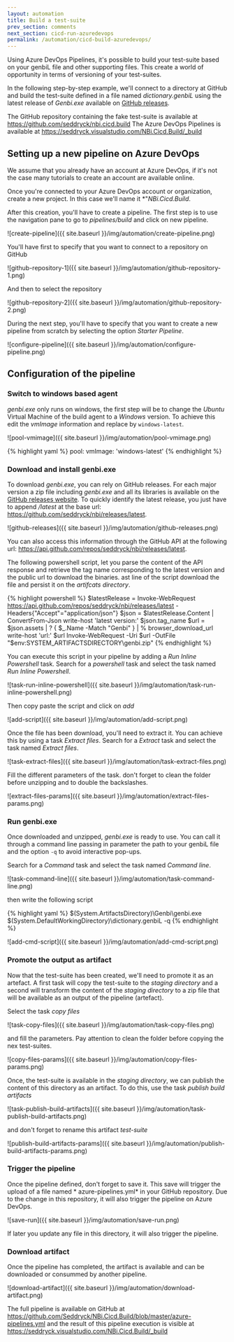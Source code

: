 ```yaml
---
layout: automation
title: Build a test-suite
prev_section: comments
next_section: cicd-run-azuredevops
permalink: /automation/cicd-build-azuredevops/
---
```

Using Azure DevOps Pipelines, it's possible to build your test-suite based on your genbiL file and other supporting files. This create a world of opportunity in terms of versioning of your test-suites.

In the following step-by-step example, we'll connect to a directory at GitHub and build the test-suite defined in a file named *dictionary.genbiL* using the latest release of *Genbi.exe* available on [GitHub releases](https://github.com/seddryck/nbi/releases/latest).

The GitHub repository containing the fake test-suite is available at https://github.com/seddryck/nbi.cicd.build
The Azure DevOps Pipelines is available at https://seddryck.visualstudio.com/NBi.Cicd.Build/_build

## Setting up a new pipeline on Azure DevOps

We assume that you already have an account at Azure DevOps, if it's not the case many tutorials to create an account are available online.

Once you're connected to your Azure DevOps account or organization, create a new project. In this case we'll name it *"*NBi.Cicd.Build*.

After this creation, you'll have to create a pipeline. The first step is to use the navigation pane to go to *pipelines/build* and click on new pipeline.

![create-pipeline]({{ site.baseurl }}/img/automation/create-pipeline.png)

 You'll have first to specify that you want to connect to a repository on GitHub

![github-repository-1]({{ site.baseurl }}/img/automation/github-repository-1.png)

And then to select the repository

![github-repository-2]({{ site.baseurl }}/img/automation/github-repository-2.png)

During the next step, you'll have to specify that you want to create a new pipeline from scratch by selecting the option *Starter Pipeline*.

![configure-pipeline]({{ site.baseurl }}/img/automation/configure-pipeline.png)

## Configuration of the pipeline

### Switch to windows based agent

*genbi.exe* only runs on windows, the first step will be to change the *Ubuntu* Virtual Machine of the build agent to a *Windows* version. To achieve this edit the *vmImage* information and replace by ```windows-latest```.

![pool-vmimage]({{ site.baseurl }}/img/automation/pool-vmimage.png)

{% highlight yaml %}
pool:
  vmImage: 'windows-latest'
{% endhighlight %}

### Download and install genbi.exe

To download *genbi.exe*, you can rely on GitHub releases. For each major version a zip file including *genbi.exe* and all its libraries is available on the [GitHub releases website](https://github.com/seddryck/nbi/releases). To quickly identify the latest release, you just have to append */latest* at the base url: <https://github.com/seddryck/nbi/releases/latest>.

![github-releases]({{ site.baseurl }}/img/automation/github-releases.png)

You can also access this information through the GitHub API at the following url: <https://api.github.com/repos/seddryck/nbi/releases/latest>.

The following powershell script, let you parse the content of the API response and retrieve the tag name corresponding to the latest version and the public url to download the binaries. ast line of the script download the file and persist it on the *artifcats directory*.

{% highlight powershell %}
$latestRelease = Invoke-WebRequest https://api.github.com/repos/seddryck/nbi/releases/latest -Headers{"Accept"="application/json"}
$json = $latestRelease.Content | ConvertFrom-Json
write-host 'latest version:' $json.tag_name
$url = $json.assets | ? { $_.Name -Match "Genbi" }  | % browser_download_url
write-host 'url:' $url
Invoke-WebRequest -Uri $url -OutFile "$env:SYSTEM_ARTIFACTSDIRECTORY\genbi.zip"
{% endhighlight %}

You can execute this script in your pipeline by adding a *Run Inline Powershell* task. Search for a *powershell* task and select the task named *Run Inline Powershell*.

![task-run-inline-powershell]({{ site.baseurl }}/img/automation/task-run-inline-powershell.png)

Then copy paste the script and click on *add*

![add-script]({{ site.baseurl }}/img/automation/add-script.png)

Once the file has been download, you'll need to extract it. You can achieve this by using a task *Extract files*.  Search for a *Extract* task and select the task named *Extract files*.

![task-extract-files]({{ site.baseurl }}/img/automation/task-extract-files.png)

Fill the different parameters of the task. don't forget to clean the folder before unzipping and to double the backslashes.

![extract-files-params]({{ site.baseurl }}/img/automation/extract-files-params.png)

### Run genbi.exe

Once downloaded and unzipped, *genbi.exe* is ready to use. You can call it through a command line passing in parameter the path to your genbiL file and the option ```-q``` to avoid interactive pop-ups.

Search for a *Command* task and select the task named *Command line*.

![task-command-line]({{ site.baseurl }}/img/automation/task-command-line.png)

then write the following script

{% highlight yaml %}
$(System.ArtifactsDirectory)\\Genbi\\genbi.exe $(System.DefaultWorkingDirectory)\\dictionary.genbiL -q
{% endhighlight %}

![add-cmd-script]({{ site.baseurl }}/img/automation/add-cmd-script.png)

### Promote the output as artifact

Now that the test-suite has been created, we'll need to promote it as an artefact. A first task will copy the test-suite to the *staging directory* and a second will transform the content of the *staging directory* to a zip file that will be available as an output of the pipeline (artefact).

Select the task *copy files*

![task-copy-files]({{ site.baseurl }}/img/automation/task-copy-files.png)

and fill the parameters. Pay attention to clean the folder before copying the nex test-suites.

![copy-files-params]({{ site.baseurl }}/img/automation/copy-files-params.png)

Once, the test-suite is available in the *staging directory*, we can publish the content of this directory as an artifact. To do this, use the task *publish build artifacts*

![task-publish-build-artifacts]({{ site.baseurl }}/img/automation/task-publish-build-artifacts.png)

and don't forget to rename this artifact *test-suite*

![publish-build-artifacts-params]({{ site.baseurl }}/img/automation/publish-build-artifacts-params.png)

### Trigger the pipeline

Once the pipeline defined, don't forget to save it. This save will trigger the upload of a file named *
azure-pipelines.yml* in your GitHub repository. Due to the change in this repository, it will also trigger the pipeline on Azure DevOps. 

![save-run]({{ site.baseurl }}/img/automation/save-run.png)

If later you update any file in this directory, it will also trigger the pipeline.

### Download artifact

Once the pipeline has completed, the artifact is available and can be downloaded or consummed by another pipeline.

![download-artifact]({{ site.baseurl }}/img/automation/download-artifact.png)

The full pipeline is available on GitHub at <https://github.com/Seddryck/NBi.Cicd.Build/blob/master/azure-pipelines.yml> and the result of this pipeline execution is visible at <https://seddryck.visualstudio.com/NBi.Cicd.Build/_build>